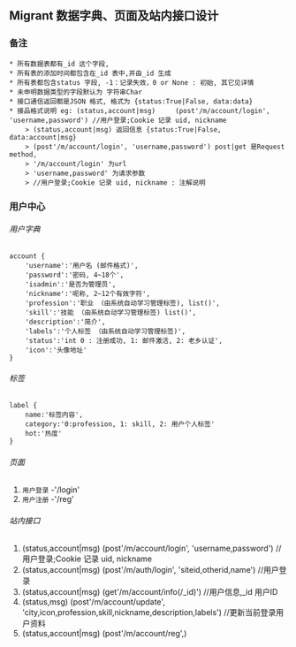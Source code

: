 ## Migrant 数据字典、页面及站内接口设计

### 备注
```
* 所有数据表都有_id 这个字段,
* 所有表的添加时间都包含在_id 表中,并由_id 生成
* 所有表都包含status 字段, -1：记录失效，0 or None : 初始, 其它见详情
* 未申明数据类型的字段默认为 字符串Char
* 接口通信返回都是JSON 格式, 格式为 {status:True|False, data:data}
* 接品格式说明 eg: (status,account|msg)     (post'/m/account/login', 'username,password') //用户登录;Cookie 记录 uid, nickname
 	> (status,account|msg) 返回信息 {status:True|False, data:account|msg}
 	> (post'/m/account/login', 'username,password') post|get 是Request method, 
 	> '/m/account/login' 为url
 	> 'username,password' 为请求参数
 	> //用户登录;Cookie 记录 uid, nickname : 注解说明
```

### 用户中心

###### 用户字典
```
account {
	'username':'用户名 (邮件格式)',
	'password':'密码, 4~18个',
	'isadmin':'是否为管理员',
	'nickname':'呢称, 2~12个有效字符',
	'profession':'职业 （由系统自动学习管理标签), list()',
	'skill':'技能 （由系统自动学习管理标签) list()',
	'description':'简介',
	'labels':'个人标签 （由系统自动学习管理标签)',
	'status':'int 0 : 注册成功, 1: 邮件激活, 2: 老乡认证',
	'icon':'头像地址'
}
```
###### 标签
```
label {
	name:'标签内容',
	category:'0:profession, 1: skill, 2: 用户个人标签'
	hot:'热度'
}
```

###### 页面

1. `用户登录` -'/login'
2. `用户注册` -'/reg' 

###### 站内接口

1. (status,account|msg)     (post'/m/account/login', 'username,password') //用户登录;Cookie 记录 uid, nickname
2. (status,account|msg)     (post'/m/auth/login', 'siteid,otherid,name') //用户登录
3. (status,account|msg)     (get'/m/account/info(/_id)')                //用户信息,_id 用户ID
4. (status,msg)     		(post'/m/account/update', 'city,icon,profession,skill,nickname,description,labels') //更新当前登录用户资料
5. (status,account|msg)		(post'/m/account/reg',)

